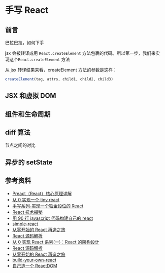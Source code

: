 # 手写 React

## 前言

巴拉巴拉，如何下手

jsx 会被转译成用 `React.createElement` 方法包裹的代码。所以第一步，我们来实现这个`React.createElement` 方法

从 jsx 转译结果来看，createElement 方法的参数是这样：

```javascript
createElement(tag, attrs, child1, child2, child3)
```

## JSX 和虚拟 DOM

## 组件和生命周期

## diff 算法

节点之间的对比

## 异步的 setState

## 参考资料

- [Preact（React）核心原理详解](https://mp.weixin.qq.com/s?__biz=MzU0ODk0MDg4Nw==&mid=2247483951&idx=1&sn=b4fbae59bd89c442c7c8fdaa97d0eca7&chksm=fbb63f17ccc1b60187019619a7ae0c8eee9e9a6a0ac12d02bb5d882b97f0426eb2d5c1a288ae&mpshare=1&scene=1&srcid=1219E4YN8Tw4TU6zNCpHO6Qi&sharer_sharetime=1576748110521&sharer_shareid=778ad5bf3b27e0078eb105d7277263f6#rd)
- [从 0 实现一个 tiny react](https://github.com/ykforerlang/tinyreact)
- [手写系列-实现一个铂金段位的 React](https://mp.weixin.qq.com/s/C4pjEzYPZocRnJOaF1q0Jg)
- [React 技术揭秘](https://react.iamkasong.com/)
- [用 90 行 javascript 代码构建自己的 react](https://www.html.cn/web/javascript/19259.html)
- [simple-react](https://github.com/hujiulong/simple-react)
- [从零开始的 React 再造之旅](https://mp.weixin.qq.com/s?__biz=Mzk0MDMwMzQyOA==&mid=2247490304&idx=1&sn=ff1210a10d747ee4a467572cb479003e&source=41#wechat_redirect)
- [React 源码解析](https://zhuanlan.zhihu.com/p/28697362)
- [从 0 实现 React 系列(一)：React 的架构设计](https://mp.weixin.qq.com/s?__biz=Mzg4MTYwMzY1Mw==&mid=2247496377&idx=1&sn=0949ca28eee0fac69c8afcce76424cae&source=41#wechat_redirect)
- [React 源码解析](https://github.com/AttackXiaoJinJin/reactExplain)
- [从零开始的 React 再造之旅](https://segmentfault.com/a/1190000021689852)
- [build-your-own-react](https://pomb.us/build-your-own-react/)
- [自己造一个 ReactDOM](https://mp.weixin.qq.com/s/kmJWbNriGouztcGx4be8BQ)
